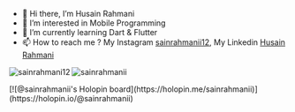 - 👋 Hi there, I’m Husain Rahmani
- 👀 I’m interested in Mobile Programming
- 🌱 I’m currently learning Dart & Flutter
- 📫 How to reach me ? My Instagram [sainrahmanii12](https://www.instagram.com/sainrahmanii12/), My Linkedin [Husain Rahmani](https://www.linkedin.com/in/husain-rahmani)

<p><img align="left" src="https://github-readme-stats.vercel.app/api?username=sainrahmanii&show_icons=true&locale=en&layout=compact&theme=tokyonight" alt="sainrahmani12"/></p>
<p><img src="https://github-readme-streak-stats.herokuapp.com/?user=sainrahmanii&&theme=tokyonight" alt="sainrahmanii" /></p>
[![@sainrahmanii's Holopin board](https://holopin.me/sainrahmanii)](https://holopin.io/@sainrahmanii)
